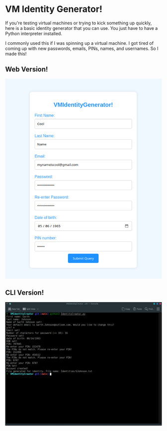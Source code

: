 # VM Identity Generator!
If you're testing virtual machines or trying to kick something up quickly, here is a basic identity generator
that you can use. You just have to have a Python interpreter installed.

I commonly used this if I was spinning up a virtual machine. I got tired of coming up with new passwords, emails, PINs, names, and usernames. So I made this!

## Web Version!
![web version](https://github.com/tobymac208/VMIdentityGenerator/blob/main/About/Web_version_example.png)

## CLI Version!
![cli version](https://github.com/tobymac208/VMIdentityGenerator/blob/main/About/example.png)
